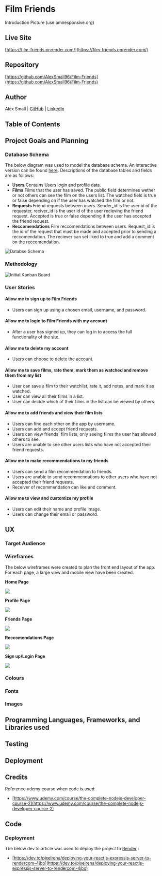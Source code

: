 # Film Friends
Introduction
Picture (use amiresponsive.org)
## Live Site
[https://film-friends.onrender.com/](https://film-friends.onrender.com/)
## Repository
[https://github.com/AlexSmall96/Film-Friends](https://github.com/AlexSmall96/Film-Friends)
## Author
Alex Small | [GitHub](https://github.com/AlexSmall96) | [LinkedIn](https://www.linkedin.com/in/alex-small-a8977116b/)
## Table of Contents

## Project Goals and Planning

### Database Schema
The below diagram was used to model the database schema. An interactive version can be found [here](https://dbdocs.io/alex.small739/Film-Friends-Db-Schema?view=relationships).
Descriptions of the database tables and fields are as follows:
- **Users**
Contains Users login and profile data.
- **Films**
Films that the user has saved. The public field determines wether or not others can see the film on the users list. The watched field is true or false depending on if the user has watched the film or not. 
- **Requests**
Friend requests between users. Sender_id is the user id of the requester, reciver_id is the user id of the user recieving the friend request. Accepted is true or false depending if the user has accepted the friend request.
- **Reccomendations**
Film reccomendations between users. Request_id is the id of the request that must be made and accepted prior to sending a reccomendation. The reciever can set liked to true and add a comment on the reccomendation.

![Databse Schema](documentation/images/Film-Friends-Db-Schema.png) 
### Methodology
![Initial Kanban Board](documentation/images/KanbanBoardInitial.png) 
### User Stories
#### Allow me to sign up to Film Friends
- Users can sign up using a chosen email, username, and password.
#### Allow me to login to Film Friends with my account
- After a user has signed up, they can log in to access the full functionality of the site.
#### Allow me to delete my account
- Users can choose to delete the account.
#### Allow me to save films, rate them, mark them as watched and remove them from my list
- User can save a film to their watchlist, rate it, add notes, and mark it as watched.
- User can view all their films in a list.
- User can decide which of their films in the list can be viewed by others.
#### Allow me to add friends and view their film lists
- Users can find each other on the app by username.
- Users can add and accept friend requests.
- Users can view friends' film lists, only seeing films the user has allowed others to see.
- Users are unable to see other users lists who have not accepted their friend requests.
#### Allow me to make recommendations to my friends
- Users can send a film recommendation to friends.
- Users are unable to send recommendations to other users who have not accepted their friend requests.
- Receiver of recommendation can like and comment.
#### Allow me to view and customize my profile
- Users can edit their name and profile image.
- Users can change their email or password.
## UX

### Target Audience

### Wireframes
The below wireframes were created to plan the front end layout of the app. For each page, a large view and mobile view have been created.

**Home Page**

![](documentation/wireframes/HomePage.png)

**Profile Page**

![](documentation/wireframes/Profile.png)

**Friends Page**

![](documentation/wireframes/Friends.png)

**Reccomendations Page**

![](documentation/wireframes/Reccomendations.png) 

**Sign up/Login Page**

![](documentation/wireframes/Signup.png) 
### Colours

### Fonts

### Images

## Programming Languages, Frameworks, and Libraries used

## Testing

## Deployment

## Credits
Reference udemy course when code is used:
 - [https://www.udemy.com/course/the-complete-nodejs-developer-course-2](https://www.udemy.com/course/the-complete-nodejs-developer-course-2)
## Code
### Deployment
The below dev.to article was used to deploy the project to [Render](https://dashboard.render.com/) :

- [https://dev.to/pixelrena/deploying-your-reactjs-expressjs-server-to-rendercom-4jbo](https://dev.to/pixelrena/deploying-your-reactjs-expressjs-server-to-rendercom-4jbo)